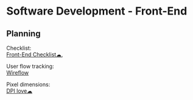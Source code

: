 # Software Development - Front-End

## Planning

Checklist:  
[Front-End Checklist☁](https://frontendchecklist.io/),

User flow tracking:  
[Wireflow](https://wireflow.co/)

Pixel dimensions:  
[DPI love☁](https://dpi.lv/)

